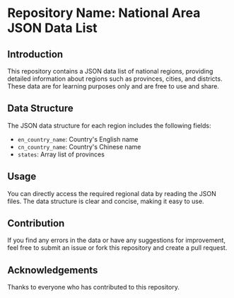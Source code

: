 # Repository Name: National Area JSON Data List

## Introduction
This repository contains a JSON data list of national regions, providing detailed information about regions such as provinces, cities, and districts. These data are for learning purposes only and are free to use and share.

## Data Structure
The JSON data structure for each region includes the following fields:
- `en_country_name`: Country's English name
- `cn_country_name`: Country's Chinese name
- `states`: Array list of provinces

## Usage
You can directly access the required regional data by reading the JSON files. The data structure is clear and concise, making it easy to use.

## Contribution
If you find any errors in the data or have any suggestions for improvement, feel free to submit an issue or fork this repository and create a pull request.

## Acknowledgements
Thanks to everyone who has contributed to this repository.
